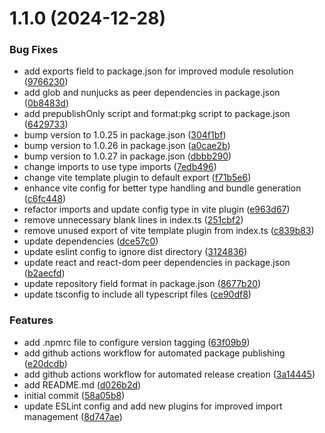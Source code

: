 # 1.1.0 (2024-12-28)


### Bug Fixes

* add exports field to package.json for improved module resolution ([9766230](https://github.com/biemch/biem-template-utils/commit/976623001124f55811ce49bc3adafb00e227d36c))
* add glob and nunjucks as peer dependencies in package.json ([0b8483d](https://github.com/biemch/biem-template-utils/commit/0b8483d25386b8839ce3a9d4e7d90a1302341e7c))
* add prepublishOnly script and format:pkg script to package.json ([6429733](https://github.com/biemch/biem-template-utils/commit/6429733b29590b8e7aad794e2fb33dbaee8ded2f))
* bump version to 1.0.25 in package.json ([304f1bf](https://github.com/biemch/biem-template-utils/commit/304f1bff3ca4e8aac3bb896f88866e6e96af06c4))
* bump version to 1.0.26 in package.json ([a0cae2b](https://github.com/biemch/biem-template-utils/commit/a0cae2b4f090d89a756aaf82463ba6879cf235c5))
* bump version to 1.0.27 in package.json ([dbbb290](https://github.com/biemch/biem-template-utils/commit/dbbb290db62fff4e52cd2a6ced4dcba4ded70683))
* change imports to use type imports ([7edb496](https://github.com/biemch/biem-template-utils/commit/7edb4963664e2c6ee1ba9b70d418d568185e7429))
* change vite template plugin to default export ([f71b5e6](https://github.com/biemch/biem-template-utils/commit/f71b5e6d3063aeb84e01383e7ab41239657ec4cc))
* enhance vite config for better type handling and bundle generation ([c6fc448](https://github.com/biemch/biem-template-utils/commit/c6fc4483e793903e0ad7365569ba9138f83d18ef))
* refactor imports and update config type in vite plugin ([e963d67](https://github.com/biemch/biem-template-utils/commit/e963d672e2415116ac6d8ab152d36499fc63399b))
* remove unnecessary blank lines in index.ts ([251cbf2](https://github.com/biemch/biem-template-utils/commit/251cbf286b24dc0855c1d752bf214bb177ed3a1a))
* remove unused export of vite template plugin from index.ts ([c839b83](https://github.com/biemch/biem-template-utils/commit/c839b83328844afa70de782c6c10216c6d5399e1))
* update dependencies ([dce57c0](https://github.com/biemch/biem-template-utils/commit/dce57c0fc51d02bee6a1aaa06b6f183b5c474cf1))
* update eslint config to ignore dist directory ([3124836](https://github.com/biemch/biem-template-utils/commit/31248364537e7804aa9f9834fd5cca27630b9403))
* update react and react-dom peer dependencies in package.json ([b2aecfd](https://github.com/biemch/biem-template-utils/commit/b2aecfd94de9e77e4d77eb6d38696a8cba0d112e))
* update repository field format in package.json ([8677b20](https://github.com/biemch/biem-template-utils/commit/8677b20bd6329a420fda0817cf91342f596719fb))
* update tsconfig to include all typescript files ([ce90df8](https://github.com/biemch/biem-template-utils/commit/ce90df8cb4e1e6c0b5b3e2e72493bea7bc75b708))


### Features

* add .npmrc file to configure version tagging ([63f09b9](https://github.com/biemch/biem-template-utils/commit/63f09b96f8329813ddd0e24e9dd36007861b36fe))
* add github actions workflow for automated package publishing ([e20dcdb](https://github.com/biemch/biem-template-utils/commit/e20dcdb2ee67f223d7659940334948d5c15a6e6d))
* add github actions workflow for automated release creation ([3a14445](https://github.com/biemch/biem-template-utils/commit/3a14445b1705a66edbb3bcca1afaa1c2e6d64b77))
* add README.md ([d026b2d](https://github.com/biemch/biem-template-utils/commit/d026b2dcd88fba52c54183cb22ba61e22bd987df))
* initial commit ([58a05b8](https://github.com/biemch/biem-template-utils/commit/58a05b830083d097317c974457b1e4effb9b2f60))
* update ESLint config and add new plugins for improved import management ([8d747ae](https://github.com/biemch/biem-template-utils/commit/8d747ae4baf9798f4a7288a98042634b8b340b5e))



